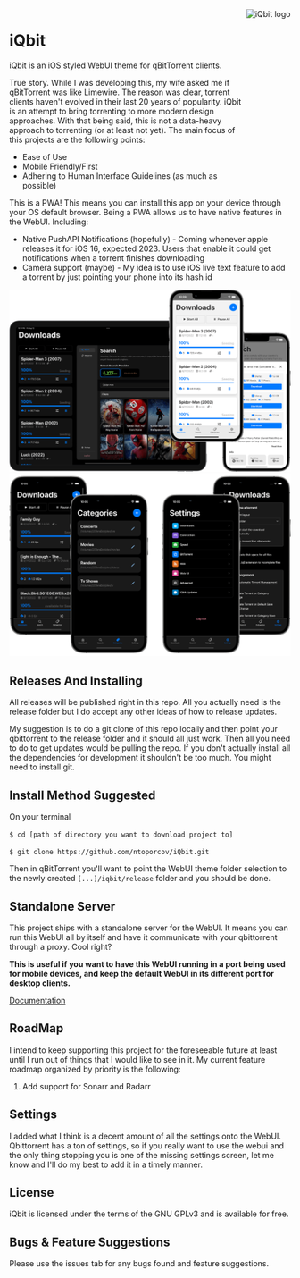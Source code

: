 <img src="https://github.com/ntoporcov/iQbit/raw/master/src/images/logo_round.png" alt="iQbit logo" title="iQbit Logo" align="right" height="300" />

# iQbit

iQbit is an iOS styled WebUI theme for qBitTorrent clients.

True story. While I was developing this, my wife asked me if qBitTorrent was like Limewire. The reason was clear,
torrent clients haven't evolved in their last 20 years of popularity. iQbit is an attempt to bring torrenting to more
modern design approaches. With that being said, this is not a data-heavy approach to torrenting (or at least not yet).
The main focus of this projects are the following points:

* Ease of Use
* Mobile Friendly/First
* Adhering to Human Interface Guidelines (as much as possible)

This is a PWA! This means you can install this app on your device through your OS default browser. Being a PWA allows us
to have native features in the WebUI. Including:

* Native PushAPI Notifications (hopefully) - Coming whenever apple releases it for iOS 16, expected 2023. Users that
  enable it could get notifications when a torrent finishes downloading
* Camera support (maybe) - My idea is to use iOS live text feature to add a torrent by just pointing your phone into its
  hash id

![Screenshot](public/images/devices-pichi.png)
![Screenshot](public/images/iphones-pichi.png)

## Releases And Installing

All releases will be published right in this repo. All you actually need is the release folder but I do accept any other
ideas of how to release updates.

My suggestion is to do a git clone of this repo locally and then point your qbittorrent to the release folder and it
should all just work. Then all you need to do to get updates would be pulling the repo. If you don't actually install
all the dependencies for development it shouldn't be too much. You might need to install git.

## Install Method Suggested

On your terminal

`$ cd [path of directory you want to download project to]`

`$ git clone https://github.com/ntoporcov/iQbit.git`

Then in qBitTorrent you'll want to point the WebUI theme folder selection to the newly created `[...]/iqbit/release`
folder and you should be done.

## Standalone Server

This project ships with a standalone server for the WebUI. It means you can run this WebUI all by itself and have it
communicate with your qbittorrent through a proxy. Cool right?

**This is useful if you want to have this WebUI running in a port being used for mobile devices, and keep the default
WebUI in its different port for desktop clients.**

[Documentation](/server/README.md)

## RoadMap

I intend to keep supporting this project for the foreseeable future at least until I run out of things that I would like
to see in it. My current feature roadmap organized by priority is the following:

1. Add support for Sonarr and Radarr

## Settings

I added what I think is a decent amount of all the settings onto the WebUI. Qbittorrent has a ton of settings, so if you
really want to use the webui and the only thing stopping you is one of the missing settings screen, let me know and I'll
do my best to add it in a timely manner.

## License

iQbit is licensed under the terms of the GNU GPLv3 and is available for free.

## Bugs & Feature Suggestions

Please use the issues tab for any bugs found and feature suggestions.
